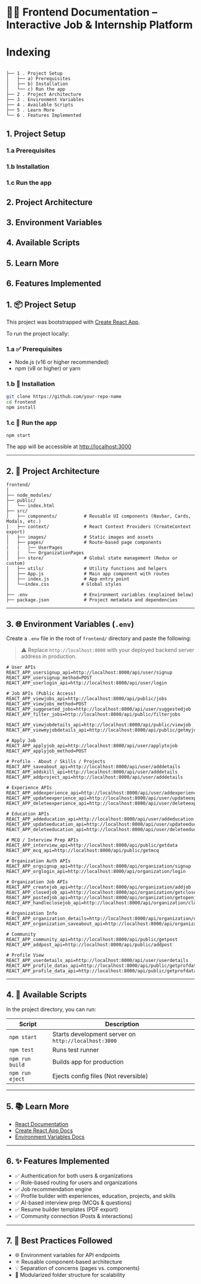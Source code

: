 
# 🧑‍💻 Frontend Documentation – Interactive Job & Internship Platform

# Indexing

```

├── 1 . Project Setup 
│   ├── a) Prerequisites
│   ├── b) Installation
│   └── c) Run the app
├── 2 . Project Architecture
├── 3 . Environment Variables
├── 4 . Available Scripts
├── 5 . Learn More
└── 6 . Features Implemented

```
## 1. Project Setup
### 1.a Prerequisites
### 1.b Installation
### 1.c  Run the app
## 2. Project Architecture
## 3. Environment Variables
## 4. Available Scripts
## 5. Learn More
## 6. Features Implemented

## 1. 📦 Project Setup

This project was bootstrapped with [Create React App](https://github.com/facebook/create-react-app).

To run the project locally:

### 1.a ✅ Prerequisites

- Node.js (v16 or higher recommended)
- npm (v8 or higher) or yarn

### 1.b 🔧 Installation

```bash
git clone https://github.com/your-repo-name
cd frontend
npm install
```

### 1.c 🚀 Run the app

```bash
npm start
```

The app will be accessible at [http://localhost:3000](http://localhost:3000)

---

## 2. 🧱 Project Architecture

```
frontend/
│
├── node_modules/
├── public/
│   └── index.html
├── src/
│   ├── components/          # Reusable UI components (Navbar, Cards, Modals, etc.)
│   ├── context/             # React Context Providers (CreateContext export)
│   ├── images/              # Static images and assets
│   ├── pages/               # Route-based page components 
|   |   |── UserPages
|   |   └── OrganizationPages 
│   ├── store/               # Global state management (Redux or custom)
│   ├── utils/               # Utility functions and helpers
│   ├── App.js               # Main app component with routes
│   ├── index.js             # App entry point
│   └──index.css            # Global styles
│
├── .env                     # Environment variables (explained below)
├── package.json             # Project metadata and dependencies
```

---

## 3. 🌐 Environment Variables (`.env`)

Create a `.env` file in the root of `frontend/` directory and paste the following:

> ⚠️ Replace `http://localhost:8000` with your deployed backend server address in production.

```env
# User APIs
REACT_APP_usersignup_api=http://localhost:8000/api/user/signup
REACT_APP_usersignup_method=POST
REACT_APP_userlogin_api=http://localhost:8000/api/user/login

# Job APIs (Public Access)
REACT_APP_viewjobs_api=http://localhost:8000/api/public/jobs
REACT_APP_viewjobs_method=POST
REACT_APP_suggeseted_jobs=http://localhost:8000/api/user/suggestedjob
REACT_APP_filter_jobs=http://localhost:8000/api/public/filterjobs

REACT_APP_viewjobdetails_api=http://localhost:8000/api/public/viewjob
REACT_APP_viewmyjobdetails_api=http://localhost:8000/api/public/getmyjobs

# Apply Job
REACT_APP_applyjob_api=http://localhost:8000/api/user/applytojob
REACT_APP_applyjob_method=POST

# Profile - About / Skills / Projects
REACT_APP_saveabout_api=http://localhost:8000/api/user/adddetails
REACT_APP_addskill_api=http://localhost:8000/api/user/adddetails
REACT_APP_addproject_api=http://localhost:8000/api/user/adddetails

# Experience APIs
REACT_APP_addexperience_api=http://localhost:8000/api/user/addexperience
REACT_APP_updateexperience_api=http://localhost:8000/api/user/updateexperience
REACT_APP_deleteexperience_api=http://localhost:8000/api/user/deleteexperience

# Education APIs
REACT_APP_addeducation_api=http://localhost:8000/api/user/addeducation
REACT_APP_updateeducation_api=http://localhost:8000/api/user/updateeducation
REACT_APP_deleteeducation_api=http://localhost:8000/api/user/deleteeducation

# MCQ / Interview Prep APIs
REACT_APP_interview_api=http://localhost:8000/api/public/getdata
REACT_APP_mcq_api=http://localhost:8000/api/public/getmcq

# Organization Auth APIs
REACT_APP_orgsignup_api=http://localhost:8000/api/organization/signup
REACT_APP_orglogin_api=http://localhost:8000/api/organization/login

# Organization Job APIs
REACT_APP_createjob_api=http://localhost:8000/api/organization/addjob
REACT_APP_closedjob_api=http://localhost:8000/api/organization/getclosedjobs
REACT_APP_postedjob_api=http://localhost:8000/api/organization/getopenjobs
REACT_APP_handleclosejob_api=http://localhost:8000/api/organization/closejob

# Organization Info
REACT_APP_organization_details=http://localhost:8000/api/organization/organizationdetails
REACT_APP_organization_saveabout_api=http://localhost:8000/api/organization/addorganization

# Community
REACT_APP_community_api=http://localhost:8000/api/public/getpost
REACT_APP_addpost_api=http://localhost:8000/api/public/addpost

# Profile View
REACT_APP_userdetails_api=http://localhost:8000/api/user/userdetails
REACT_APP_profile_datas_api=http://localhost:8000/api/public/getprofdatas
REACT_APP_profile_data_api=http://localhost:8000/api/public/getprofdata
```

---

## 4. 🧪 Available Scripts

In the project directory, you can run:

| Script | Description |
|--------|-------------|
| `npm start` | Starts development server on `http://localhost:3000` |
| `npm test` | Runs test runner |
| `npm run build` | Builds app for production |
| `npm run eject` | Ejects config files (Not reversible) |

---

## 5. 📚 Learn More

- [React Documentation](https://reactjs.org/)
- [Create React App Docs](https://create-react-app.dev/)
- [Environment Variables Docs](https://create-react-app.dev/docs/adding-custom-environment-variables/)

---

## 6. ✨ Features Implemented

- ✅ Authentication for both users & organizations
- ✅ Role-based routing for users and organizations
- ✅ Job recommendation engine
- ✅ Profile builder with experiences, education, projects, and skills
- ✅ AI-based interview prep (MCQs & questions)
- ✅ Resume builder templates (PDF export)
- ✅ Community connection (Posts & interactions)

---

## 7. 🧠 Best Practices Followed

- 🌐 Environment variables for API endpoints
- ⚛️ Reusable component-based architecture
- 💡 Separation of concerns (pages vs. components)
- 🧩 Modularized folder structure for scalability
